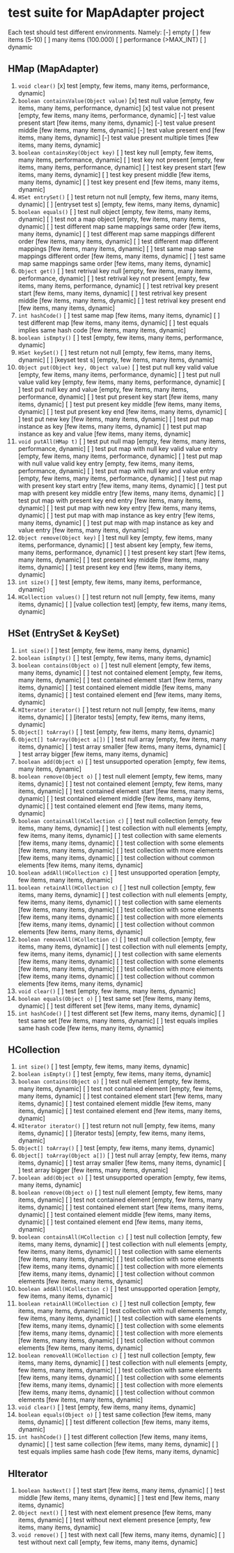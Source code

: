 # test suite for MapAdapter project
Each test should test different environments. Namely:
 [-] empty
 [ ] few items (5-10)
 [ ] many items (100.000)
 [ ] performance (>MAX_INT)
 [ ] dynamic

## HMap (MapAdapter)

1. `void clear()`
    [x] test [empty, few items, many items, performance, dynamic]
2. `boolean containsValue(Object value)`
    [x] test null value [empty, few items, many items, performance, dynamic]
    [x] test value not present [empty, few items, many items, performance, dynamic]
    [-] test value present start [few items, many items, dynamic]
    [-] test value present middle [few items, many items, dynamic]
    [-] test value present end [few items, many items, dynamic]
    [-] test value present multiple times [few items, many items, dynamic]
3. `boolean containsKey(Object key)`
    [ ] test key null [empty, few items, many items, performance, dynamic]
    [ ] test key not present [empty, few items, many items, performance, dynamic]
    [ ] test key present start [few items, many items, dynamic]
    [ ] test key present middle [few items, many items, dynamic]
    [ ] test key present end [few items, many items, dynamic]
4. `HSet entrySet()`
    [ ] test return not null [empty, few items, many items, dynamic]
    [ ] [entryset test s] [empty, few items, many items, dynamic]
5. `boolean equals()`
    [ ] test null object [empty, few items, many items, dynamic]
    [ ] test not a map object [empty, few items, many items, dynamic]
    [ ] test different map same mappings same order [few items, many items, dynamic]
    [ ] test different map same mappings different order [few items, many items, dynamic]
    [ ] test different map different mappings [few items, many items, dynamic]
    [ ] test same map same mappings different order [few items, many items, dynamic]
    [ ] test same map same mappings same order [few items, many items, dynamic]
6. `Object get()`
    [ ] test retrival key null [empty, few items, many items, performance, dynamic]
    [ ] test retrival key not present [empty, few items, many items, performance, dynamic]
    [ ] test retrival key present start [few items, many items, dynamic]
    [ ] test retrival key present middle [few items, many items, dynamic]
    [ ] test retrival key present end [few items, many items, dynamic]
7. `int hashCode()`
    [ ] test same map [few items, many items, dynamic]
    [ ] test different map [few items, many items, dynamic]
    [ ] test equals implies same hash code [few items, many items, dynamic]
8. `boolean isEmpty()`
    [ ] test [empty, few items, many items, performance, dynamic]
9. `HSet keySet()`
    [ ] test return not null [empty, few items, many items, dynamic]
    [ ] [keyset test s] [empty, few items, many items, dynamic]
10. `Object put(Object key, Object value)`
    [ ] test put null key valid value [empty, few items, many items, performance, dynamic]
    [ ] test put null value valid key [empty, few items, many items, performance, dynamic]
    [ ] test put null key and value [empty, few items, many items, performance, dynamic]
    [ ] test put present key start [few items, many items, dynamic]
    [ ] test put present key middle [few items, many items, dynamic]
    [ ] test put present key end [few items, many items, dynamic]
    [ ] test put new key [few items, many items, dynamic]
    [ ] test put map instance as key [few items, many items, dynamic]
    [ ] test put map instance as key and value [few items, many items, dynamic]
11. `void putAll(HMap t)`
    [ ] test put null map [empty, few items, many items, performance, dynamic]
    [ ] test put map with null key valid value entry [empty, few items, many items, performance, dynamic]
    [ ] test put map with null value valid key entry [empty, few items, many items, performance, dynamic]
    [ ] test put map with null key and value entry [empty, few items, many items, performance, dynamic]
    [ ] test put map with present key start entry [few items, many items, dynamic]
    [ ] test put map with present key middle entry [few items, many items, dynamic]
    [ ] test put map with present key end entry [few items, many items, dynamic]
    [ ] test put map with new key entry [few items, many items, dynamic]
    [ ] test put map with map instance as key entry [few items, many items, dynamic]
    [ ] test put map with map instance as key and value entry [few items, many items, dynamic]
12. `Object remove(Object key)`
    [ ] test null key [empty, few items, many items, performance, dynamic]
    [ ] test absent key [empty, few items, many items, performance, dynamic]
    [ ] test present key start [few items, many items, dynamic]
    [ ] test present key middle [few items, many items, dynamic]
    [ ] test present key end [few items, many items, dynamic]
13. `int size()`
    [ ] test [empty, few items, many items, performance, dynamic]
14. `HCollection values()`
    [ ] test return not null [empty, few items, many items, dynamic]
    [ ] [value collection test] [empty, few items, many items, dynamic]

## HSet (EntrySet & KeySet)
1. `int size()`
    [ ] test [empty, few items, many items, dynamic]
2. `boolean isEmpty()`
    [ ] test [empty, few items, many items, dynamic]
3. `boolean contains(Object o)`
    [ ] test null element [empty, few items, many items, dynamic]
    [ ] test not contained element [empty, few items, many items, dynamic]
    [ ] test contained element start [few items, many items, dynamic]
    [ ] test contained element middle [few items, many items, dynamic]
    [ ] test contained element end [few items, many items, dynamic]
4. `HIterator iterator()`
    [ ] test return not null [empty, few items, many items, dynamic]
    [ ] [iterator tests] [empty, few items, many items, dynamic]
5. `Object[] toArray()`
    [ ] test [empty, few items, many items, dynamic]
6. `Object[] toArray(Object a[])`
    [ ] test null array [empty, few items, many items, dynamic]
    [ ] test array smaller [few items, many items, dynamic]
    [ ] test array bigger [few items, many items, dynamic]
7. `boolean add(Object o)`
    [ ] test unsupported operation [empty, few items, many items, dynamic]
8. `boolean remove(Object o)`
    [ ] test null element [empty, few items, many items, dynamic]
    [ ] test not contained element [empty, few items, many items, dynamic]
    [ ] test contained element start [few items, many items, dynamic]
    [ ] test contained element middle [few items, many items, dynamic]
    [ ] test contained element end [few items, many items, dynamic]
9. `boolean containsAll(HCollection c)`
    [ ] test null collection [empty, few items, many items, dynamic]
    [ ] test collection with null elements [empty, few items, many items, dynamic]
    [ ] test collection with same elements [few items, many items, dynamic]
    [ ] test collection with some elements [few items, many items, dynamic]
    [ ] test collection with more elements [few items, many items, dynamic]
    [ ] test collection without common elements [few items, many items, dynamic]
10. `boolean addAll(HCollection c)`
    [ ] test unsupported operation [empty, few items, many items, dynamic]
11. `boolean retainAll(HCollection c)`
    [ ] test null collection [empty, few items, many items, dynamic]
    [ ] test collection with null elements [empty, few items, many items, dynamic]
    [ ] test collection with same elements [few items, many items, dynamic]
    [ ] test collection with some elements [few items, many items, dynamic]
    [ ] test collection with more elements [few items, many items, dynamic]
    [ ] test collection without common elements [few items, many items, dynamic]
12. `boolean removeAll(HCollection c)`
    [ ] test null collection [empty, few items, many items, dynamic]
    [ ] test collection with null elements [empty, few items, many items, dynamic]
    [ ] test collection with same elements [few items, many items, dynamic]
    [ ] test collection with some elements [few items, many items, dynamic]
    [ ] test collection with more elements [few items, many items, dynamic]
    [ ] test collection without common elements [few items, many items, dynamic]
13. `void clear()`
    [ ] test [empty, few items, many items, dynamic]
14. `boolean equals(Object o)`
    [ ] test same set [few items, many items, dynamic]
    [ ] test different set [few items, many items, dynamic]
15. `int hashCode()`
    [ ] test different set [few items, many items, dynamic]
    [ ] test same set [few items, many items, dynamic]
    [ ] test equals implies same hash code [few items, many items, dynamic]

## HCollection

1. `int size()`
    [ ] test [empty, few items, many items, dynamic]
2. `boolean isEmpty()`
    [ ] test [empty, few items, many items, dynamic]
3. `boolean contains(Object o)`
    [ ] test null element [empty, few items, many items, dynamic]
    [ ] test not contained element [empty, few items, many items, dynamic]
    [ ] test contained element start [few items, many items, dynamic]
    [ ] test contained element middle [few items, many items, dynamic]
    [ ] test contained element end [few items, many items, dynamic]
4. `HIterator iterator()`
    [ ] test return not null [empty, few items, many items, dynamic]
    [ ] [iterator tests] [empty, few items, many items, dynamic]
5. `Object[] toArray()`
    [ ] test [empty, few items, many items, dynamic]
6. `Object[] toArray(Object a[])`
    [ ] test null array [empty, few items, many items, dynamic]
    [ ] test array smaller [few items, many items, dynamic]
    [ ] test array bigger [few items, many items, dynamic]
7. `boolean add(Object o)`
    [ ] test unsupported operation [empty, few items, many items, dynamic]
8. `boolean remove(Object o)`
    [ ] test null element [empty, few items, many items, dynamic]
    [ ] test not contained element [empty, few items, many items, dynamic]
    [ ] test contained element start [few items, many items, dynamic]
    [ ] test contained element middle [few items, many items, dynamic]
    [ ] test contained element end [few items, many items, dynamic]
9. `boolean containsAll(HCollection c)`
    [ ] test null collection [empty, few items, many items, dynamic]
    [ ] test collection with null elements [empty, few items, many items, dynamic]
    [ ] test collection with same elements [few items, many items, dynamic]
    [ ] test collection with some elements [few items, many items, dynamic]
    [ ] test collection with more elements [few items, many items, dynamic]
    [ ] test collection without common elements [few items, many items, dynamic]
10. `boolean addAll(HCollection c)`
    [ ] test unsupported operation [empty, few items, many items, dynamic]
11. `boolean retainAll(HCollection c)`
    [ ] test null collection [empty, few items, many items, dynamic]
    [ ] test collection with null elements [empty, few items, many items, dynamic]
    [ ] test collection with same elements [few items, many items, dynamic]
    [ ] test collection with some elements [few items, many items, dynamic]
    [ ] test collection with more elements [few items, many items, dynamic]
    [ ] test collection without common elements [few items, many items, dynamic]
12. `boolean removeAll(HCollection c)`
    [ ] test null collection [empty, few items, many items, dynamic]
    [ ] test collection with null elements [empty, few items, many items, dynamic]
    [ ] test collection with same elements [few items, many items, dynamic]
    [ ] test collection with some elements [few items, many items, dynamic]
    [ ] test collection with more elements [few items, many items, dynamic]
    [ ] test collection without common elements [few items, many items, dynamic]
13. `void clear()`
    [ ] test [empty, few items, many items, dynamic]
14. `boolean equals(Object o)`
    [ ] test same collection [few items, many items, dynamic]
    [ ] test different collection [few items, many items, dynamic]
15. `int hashCode()`
    [ ] test different collection [few items, many items, dynamic]
    [ ] test same collection [few items, many items, dynamic]
    [ ] test equals implies same hash code [few items, many items, dynamic]

## HIterator

1. `boolean hasNext()`
    [ ] test start [few items, many items, dynamic]
    [ ] test middle [few items, many items, dynamic]
    [ ] test end [few items, many items, dynamic]
2. `Object next()`
    [ ] test with next element presence [few items, many items, dynamic]
    [ ] test without next element presence [empty, few items, many items, dynamic]
3. `void remove()`
    [ ] test with next call [few items, many items, dynamic]
    [ ] test without next call [empty, few items, many items, dynamic]